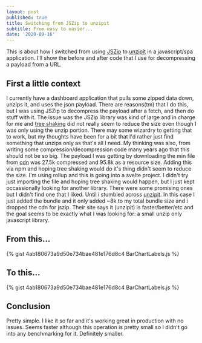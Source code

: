 ```yaml
---
layout: post
published: true
title: Switching from JSZip to unzipit
subtitle: From easy to easier...
date: '2020-09-16'
---
```

This is about how I switched from using [JSZip](https://stuk.github.io/jszip/) to [unzipit](https://github.com/greggman/unzipit) in a javascript/spa application. I'll show the before and after code that I use for decompressing a payload from a URL.

## First a little context

I currently have a dashboard application that pulls some zipped data down, unzips it, and uses the json payload. There are reasons(tm) that I do this, but I was using JSZip to decompress the payload after a fetch, and then do stuff with it. The issue was the JSZip library was kind of large and in charge for me and [tree shaking](https://developer.mozilla.org/en-US/docs/Glossary/Tree_shaking) did not really seem to reduce the size even though I was only using the unzip portion. There may some wizardry to getting that to work, but my thoughts have been for a bit that I'd rather just find something that unzips only as that's all I need. My thinking was also, from writing some compression/decompression code many years ago that this should not be so big. The payload I was getting by downloading the min file from [cdn](https://cdnjs.cloudflare.com/ajax/libs/jszip/3.5.0/jszip.min.js) was 27.5k compressed and 95.8k as a resource size. Adding this via npm and hoping tree shaking would do it's thing didn't seem to reduce the size. I'm using rollup and this is going into a svelte project. I didn't try just importing the file and hoping tree shaking would happen, but I just kept occassionally looking for another library. There were some promising ones but I didn't find one that I liked. Until i stumbled across [unzipit](https://github.com/greggman/unzipit). In this case I just added the bundle and it only added ~8k to my total bundle size and i dropped the cdn for jszip. Their site says it (unzipit) is faster/better/etc and the goal seems to be exactly what I was looking for: a small unzip only javascript library.

## From this...

{% gist 4ab180673a9d50e734bae481e176d8c4 BarChartLabels.js %}

## To this...

{% gist 4ab180673a9d50e734bae481e176d8c4 BarChartLabels.js %}

## Conclusion

Pretty simple. I like it so far and it's working great in production with no issues. Seems faster although this operation is pretty small so I didn't go into any benchmarking for it. Definitely smaller.